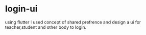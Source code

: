 # login-ui
using flutter
I used concept of shared prefrence and design a ui for teacher,student and other body to login.
